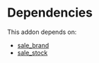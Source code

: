 # Dependencies

This addon depends on:

- [sale_brand](../../odoo-bringout-oca-brand-sale_brand)
- [sale_stock](../../odoo-bringout-oca-ocb-sale_stock)
